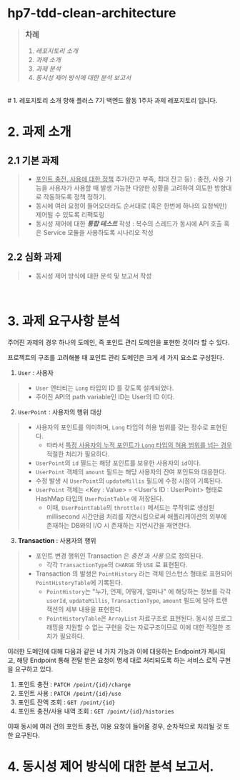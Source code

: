 # hp7-tdd-clean-architecture

> <big>**차례**</big>
> 1. *레포지토리 소개*
> 2. *과제 소개*
> 3. *과제 분석*
> 4. *동시성 제어 방식에 대한 분석 보고서*
<br>
# 1. 레포지토리 소개
항해 플러스 7기 백엔드 활동 1주차 과제 레포지토리 입니다.

<br>

# 2. 과제 소개
## 2.1 기본 과제
> - <u>포인트 충전, 사용에 대한 정책</u> 추가(잔고 부족, 최대 잔고 등) : 충전, 사용 기능을 사용자가 사용할 때 발생 가능한 다양한 상황을 고려하여 의도한 방향대로 작동하도록 정책 정하기.
> - 동시에 여러 요청이 들어오더라도 순서대로 (혹은 한번에 하나의 요청씩만) 제어될 수 있도록 리팩토링
> - 동시성 제어에 대한 ***통합 테스트*** 작성 : 복수의 스레드가 동시에 API 호출 혹은 Service 모듈을 사용하도록 시나리오 작성

## 2.2 심화 과제
> - 동시성 제어 방식에 대한 분석 및 보고서 작성
<br>

# 3. 과제 요구사항 분석
주어진 과제의 경우 하나의 도메인, 즉 포인트 관리 도메인을 표현한 것이라 할 수 있다.

프로젝트의 구조를 고려해볼 때 포인트 관리 도메인은 크게 세 가지 요소로 구성된다.
1. `User` : 사용자
> - `User` 엔티티는 `Long` 타입의 ID 를 갖도록 설계되었다.
> - 주어진 API의 path variable인 ID는 User의 ID 이다.
2. `UserPoint` : 사용자의 행위 대상
> - 사용자의 포인트를 의미하며, `Long` 타입의 허용 범위를 갖는 정수로 표현된다.
>   - 따라서 <u>특정 사용자의 누적 포인트가 `Long` 타입의 허용 범위를 넘는 경우</u> 적절한 처리가 필요하다.
> - `UserPoint`의 `id` 필드는 해당 포인트를 보유한 사용자의 `id`이다.
> - `UserPoint` 객체의 `amount` 필드는 해당 사용자의 잔여 포인트와 대응한다.
> - 수정 발생 시 `UserPoint`의 `updateMillis` 필드에 수정 시점이 기록된다.
> - `UserPoint` 객체는 \<Key : Value> = <User's ID : UserPoint> 형태로
>    HashMap 타입의 `UserPointTable` 에 저장된다.
>   - 이때, `UserPointTable`의 `throttle()` 메서드는 무작위로 생성된 millisecond 시간만큼 처리를 지연시킴으로써
>     애플리케이션의 외부에 존재하는 DB와의 I/O 시 존재하는 지연시간을 재연한다. 
>     

3. **Transaction** : 사용자의 행위
> - 포인트 변경 행위인 Transaction 은 *충전* 과 *사용* 으로 정의된다.
>   - 각각 `TransactionType`의 `CHARGE` 와 `USE` 로 표현된다.
> - Transaction 의 발생은 `PointHistory` 라는 객체 인스턴스 형태로 표현되어 `PointHistoryTable`에 기록된다.
>   - `PointHistory`는 "누가, 언제, 어떻게, 얼마나" 에 해당하는 정보를
>      각각 `userId`, `updateMillis`, `TransactionType`, `amount` 필드에 담아 트랜잭션의 세부 내용을 표현한다.
>   - `PointHistoryTable`은 `ArrayList` 자료구조로 표현된다.
>      동시성 프로그래밍을 지원할 수 없는 구현을 갖는 자료구조이므로 이에 대한 적절한 조치가 필요하다.

이러한 도메인에 대해 다음과 같은 네 가지 기능과 이에 대응하는 Endpoint가 제시되고,
해당 Endpoint 통해 전달 받은 요청이 명세 대로 처리되도록 하는 서비스 로직 구현을 요구하고 있다.
1. 포인트 충전 : `PATCH /point/{id}/charge`
2. 포인트 사용 : `PATCH /point/{id}/use`
3. 포인트 잔액 조회 : `GET /point/{id}`
4. 포인트 충전/사용 내역 조회 : `GET /point/{id}/histories`

이때 동시에 여러 건의 포인트 충전, 이용 요청이 들어올 경우, 순차적으로 처리될 것 또한 요구된다.

# 4. 동시성 제어 방식에 대한 분석 보고서.